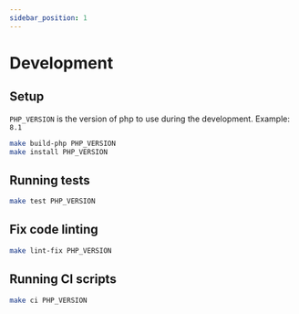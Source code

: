 ```yaml
---
sidebar_position: 1
---
```


# Development

## Setup

`PHP_VERSION` is the version of php to use during the development. Example: `8.1`

```sh
make build-php PHP_VERSION
make install PHP_VERSION
```

## Running tests

```sh
make test PHP_VERSION
```

## Fix code linting

```sh
make lint-fix PHP_VERSION
```

## Running CI scripts

```sh
make ci PHP_VERSION
```
